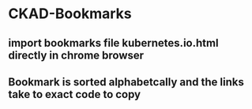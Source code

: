 # CKAD-Bookmarks

## import bookmarks file kubernetes.io.html directly in chrome browser
## Bookmark is sorted alphabetcally and the links take to exact code to copy
